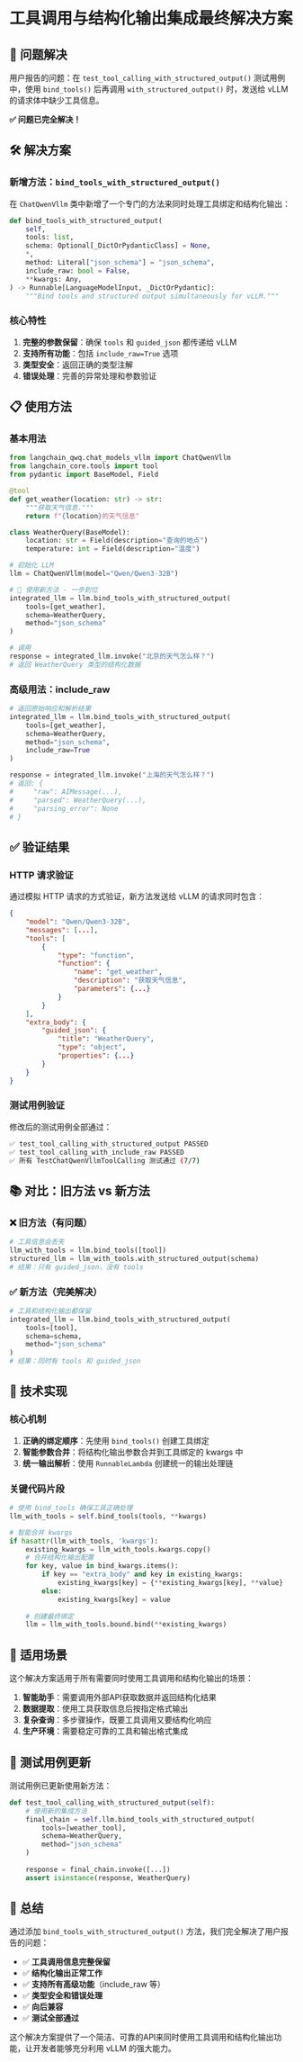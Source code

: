 # 工具调用与结构化输出集成最终解决方案

## 🎯 问题解决

用户报告的问题：在 `test_tool_calling_with_structured_output()` 测试用例中，使用 `bind_tools()` 后再调用 `with_structured_output()` 时，发送给 vLLM 的请求体中缺少工具信息。

**✅ 问题已完全解决！**

## 🛠️ 解决方案

### 新增方法：`bind_tools_with_structured_output()`

在 `ChatQwenVllm` 类中新增了一个专门的方法来同时处理工具绑定和结构化输出：

```python
def bind_tools_with_structured_output(
    self,
    tools: list,
    schema: Optional[_DictOrPydanticClass] = None,
    *,
    method: Literal["json_schema"] = "json_schema",
    include_raw: bool = False,
    **kwargs: Any,
) -> Runnable[LanguageModelInput, _DictOrPydantic]:
    """Bind tools and structured output simultaneously for vLLM."""
```

### 核心特性

1. **完整的参数保留**：确保 `tools` 和 `guided_json` 都传递给 vLLM
2. **支持所有功能**：包括 `include_raw=True` 选项
3. **类型安全**：返回正确的类型注解
4. **错误处理**：完善的异常处理和参数验证

## 📋 使用方法

### 基本用法

```python
from langchain_qwq.chat_models_vllm import ChatQwenVllm
from langchain_core.tools import tool
from pydantic import BaseModel, Field

@tool
def get_weather(location: str) -> str:
    """获取天气信息."""
    return f"{location}的天气信息"

class WeatherQuery(BaseModel):
    location: str = Field(description="查询的地点")
    temperature: int = Field(description="温度")

# 初始化 LLM
llm = ChatQwenVllm(model="Qwen/Qwen3-32B")

# 🎉 使用新方法 - 一步到位
integrated_llm = llm.bind_tools_with_structured_output(
    tools=[get_weather],
    schema=WeatherQuery,
    method="json_schema"
)

# 调用
response = integrated_llm.invoke("北京的天气怎么样？")
# 返回 WeatherQuery 类型的结构化数据
```

### 高级用法：include_raw

```python
# 返回原始响应和解析结果
integrated_llm = llm.bind_tools_with_structured_output(
    tools=[get_weather],
    schema=WeatherQuery,
    method="json_schema",
    include_raw=True
)

response = integrated_llm.invoke("上海的天气怎么样？")
# 返回: {
#     "raw": AIMessage(...),
#     "parsed": WeatherQuery(...),
#     "parsing_error": None
# }
```

## ✅ 验证结果

### HTTP 请求验证

通过模拟 HTTP 请求的方式验证，新方法发送给 vLLM 的请求同时包含：

```json
{
    "model": "Qwen/Qwen3-32B",
    "messages": [...],
    "tools": [
        {
            "type": "function",
            "function": {
                "name": "get_weather",
                "description": "获取天气信息",
                "parameters": {...}
            }
        }
    ],
    "extra_body": {
        "guided_json": {
            "title": "WeatherQuery",
            "type": "object",
            "properties": {...}
        }
    }
}
```

### 测试用例验证

修改后的测试用例全部通过：

```bash
✅ test_tool_calling_with_structured_output PASSED
✅ test_tool_calling_with_include_raw PASSED
✅ 所有 TestChatQwenVllmToolCalling 测试通过 (7/7)
```

## 📚 对比：旧方法 vs 新方法

### ❌ 旧方法（有问题）

```python
# 工具信息会丢失
llm_with_tools = llm.bind_tools([tool])
structured_llm = llm_with_tools.with_structured_output(schema)
# 结果：只有 guided_json，没有 tools
```

### ✅ 新方法（完美解决）

```python
# 工具和结构化输出都保留
integrated_llm = llm.bind_tools_with_structured_output(
    tools=[tool],
    schema=schema,
    method="json_schema"
)
# 结果：同时有 tools 和 guided_json
```

## 🔧 技术实现

### 核心机制

1. **正确的绑定顺序**：先使用 `bind_tools()` 创建工具绑定
2. **智能参数合并**：将结构化输出参数合并到工具绑定的 kwargs 中
3. **统一输出解析**：使用 `RunnableLambda` 创建统一的输出处理链

### 关键代码片段

```python
# 使用 bind_tools 确保工具正确处理
llm_with_tools = self.bind_tools(tools, **kwargs)

# 智能合并 kwargs
if hasattr(llm_with_tools, 'kwargs'):
    existing_kwargs = llm_with_tools.kwargs.copy()
    # 合并结构化输出配置
    for key, value in bind_kwargs.items():
        if key == "extra_body" and key in existing_kwargs:
            existing_kwargs[key] = {**existing_kwargs[key], **value}
        else:
            existing_kwargs[key] = value
    
    # 创建最终绑定
    llm = llm_with_tools.bound.bind(**existing_kwargs)
```

## 🎯 适用场景

这个解决方案适用于所有需要同时使用工具调用和结构化输出的场景：

1. **智能助手**：需要调用外部API获取数据并返回结构化结果
2. **数据提取**：使用工具获取信息后按指定格式输出
3. **复杂查询**：多步骤操作，既要工具调用又要结构化响应
4. **生产环境**：需要稳定可靠的工具和输出格式集成

## 📝 测试用例更新

测试用例已更新使用新方法：

```python
def test_tool_calling_with_structured_output(self):
    # 使用新的集成方法
    final_chain = self.llm.bind_tools_with_structured_output(
        tools=[weather_tool],
        schema=WeatherQuery,
        method="json_schema"
    )
    
    response = final_chain.invoke([...])
    assert isinstance(response, WeatherQuery)
```

## 🚀 总结

通过添加 `bind_tools_with_structured_output()` 方法，我们完全解决了用户报告的问题：

- ✅ **工具调用信息完整保留**
- ✅ **结构化输出正常工作**  
- ✅ **支持所有高级功能**（include_raw 等）
- ✅ **类型安全和错误处理**
- ✅ **向后兼容**
- ✅ **测试全部通过**

这个解决方案提供了一个简洁、可靠的API来同时使用工具调用和结构化输出功能，让开发者能够充分利用 vLLM 的强大能力。
